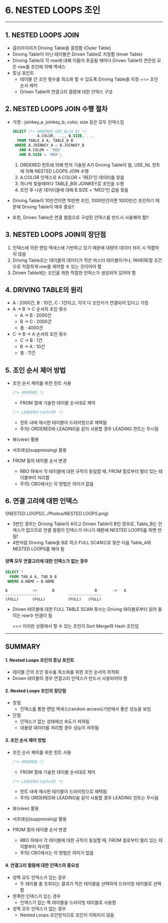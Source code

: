 # 6. NESTED LOOPS 조인

---

## 1. NESTED LOOPS JOIN

- 옵티마이저가 Driving Table을 결정함 (Outer Table)
- Driving Table이 아닌 테이블은 Driven Table로 지정함 (Inner Table)
- Driving Table의 각 row에 대해 이들이 추출될 때마다 Driven Table의 연관된 모든 row를 조인에 의해 액세스
- 튜닝 포인트
  - 테이블 간 조인 횟수를 최소화 할 수 있도록 Driving Table을 지정 ==> 조인 순서 제어
  - Driven Table의 연결고리 컬럼에 대한 인덱스 구성



## 2. NESTED LOOPS JOIN 수행 절차

- 가정 : joinkey_a, joinkey_b, color, size 등은 모두 인덱스임

  ```sql
  SELECT /*+ ORDERED USE_NL(A B) */
  			 A.COLOR, ..., B.SIZE, ...
  	FROM TABLE_A A, TABLE_B B
   WHERE A.JOINKEY_A = B.JOINKEY_B
     AND A.COLOR = 'RED'
     AND B.SIZE = 'MED';
  ```

  1. ORDERED 힌트에 의해 먼저 기술된 A가 Driving Table이 됨, USE_NL 힌트에 의해 NESTED LOOPS JOIN 수행
  2. A.COLOR 인덱스로 A.COLOR = 'RED'인 데이터를 찾음
  3. 하나씩 찾을때마다 TABLE_B와 JOINKEY로 조인을 수행 
  4. 조인 후 나온 데이터들에 대해 B.SIZE = 'MED'인 값을 찾음

- Driving Table이 10만건이면 10만번 조인, 1000만건이면 1000만건 조인하기 때문에 Driving Table이 매우 중요!!

- 또한, Driven Table은 연결 컬럼으로 구성된 인덱스를 반드시 사용해야 함!!



## 3. NESTED LOOPS JOIN의 장단점

1. 인덱스에 의한 랜덤 액세스에 기반하고 있기 때문에 대량의 데이터 처리 시 적합하지 않음
2. Driving Table로는 테이블의 데이터가 적은 마스터 테이블이거나, WHERE절 조건으로 적절하게 row를 제어할 수 있는 것이어야 함
3. Driven Table에는 조인을 위한 적절한 인덱스가 생성되어 있어야 함



## 4. DRIVING TABLE의 원리

- A : 2000건, B : 10건, C : 1건이고, 각각 다 조인키가 연결되어 있다고 가정
- A -> B -> C 순서의 조인 횟수
  - A -> B : 2000건
  - B -> C : 2000건
  - 총 : 4000건
- C -> B -> A 순서의 조인 횟수
  - C -> B : 1건
  - B -> A : 10건
  - 총 : 11건



## 5. 조인 순서 제어 방법

- 조인 순서 제어를 위한 힌트 사용

  ```sql
  /*+ ORDERED */
  ```

  - FROM 절에 기술한 테이블 순서대로 제어

  ```sql
  /*+ LEADING(table명) */
  ```

  - 힌트 내에 제시한 테이블이 드라이빙으로 채택됨
  - 주의) ORDERED와 LEADING을 같이 사용할 경우 LEADING 힌트는 무시됨

- 뷰(view) 활용

- 서프레싱(suppressing) 활용

- FROM 절의 테이블 순서 변경

  - RBO 하에서 각 테이블에 대한 규칙이 동일할 때, FROM 절로부터 멀리 있는 테이블부터 처리함
  - 주의) CBO에서는 이 방법은 의미가 없음



## 6. 연결 고리에 대한 인덱스

![NESTED LOOPS](../Photos/NESTED LOOPS.png)

- 3번인 경우는 Driving Table이 A이고 Driven Table이 B인 경우로, Table_B는 인덱스가 없으므로 연결 컬럼이 인덱스가 아니기 때문에 NESTED LOOPS를 하면 안됨!
- 4번처럼 Driving Table을 B로 하고 FULL SCAN으로 찾은 다음 Table_A와 NESTED LOOPS를 해야 됨



#### 양쪽 모두 연결고리에 대한 인덱스가 없는 경우

```sql
SELECT *
  FROM TAB_A A, TAB_B B
 WHERE A.NAME = B.NAME
```

```
A			->		 B					B		->	 A
---------------				---------------
(FULL)		(FULL)			(FULL)	 (FULL)
```

- Driven 테이블에 대한 FULL TABLE SCAN 횟수는 Driving 테이블로부터 읽어 들이는 row수 만큼이 됨

  ==> 이러한 상황에서 할 수 있는 조인이 Sort Merge와 Hash 조인임

---

## SUMMARY

#### 1. Nested Loops 조인의 튜닝 포인트

- 테이블 간의 조인 횟수를 최소화를 위한 조인 순서의 최적화
- Driven 테이블의 경우 연결고리 인덱스가 반드시 사용되어야 함



#### 2. Nested Loops 조인의 장단점

- 장점
  - 인덱스를 통한 랜덤 액세스(random access)기반에서 좋은 성능을 보임
- 단점
  - 인덱스가 없는 상태에선 속도가 저하됨
  - 대용량 데이터를 처리할 경우 성능이 저하됨



#### 3. 조인 순서 제어 방법

- 조인 순서 제어를 위한 힌트 사용

  ```sql
  /*+ ORDERED */
  ```

  - FROM 절에 기술한 테이블 순서대로 제어

  ```sql
  /*+ LEADING(table명) */
  ```

  - 힌트 내에 제시한 테이블이 드라이빙으로 채택됨
  - 주의) ORDERED와 LEADING을 같이 사용할 경우 LEADING 힌트는 무시됨

- 뷰(view) 활용

- 서프레싱(suppressing) 활용

- FROM 절의 테이블 순서 변경

  - RBO 하에서 각 테이블에 대한 규칙이 동일할 때, FROM 절로부터 멀리 있는 테이블부터 처리함
  - 주의) CBO에서는 이 방법은 의미가 없음



#### 4. 연결고리 컬럼에 대한 인덱스의 중요성

- 양쪽 모두 인덱스가 있는 경우
  - 두 테이블 중 조회되는 결과가 적은 테이블을 선택하여 드라이빙 테이블로 선택함
- 한쪽만 인덱스가 있는 경우
  - 인덱스가 없는 쪽 테이블을 드라이빙 테이블로 사용함
- 양쪽 모두 인덱스가 없는 경우
  - Nested Loops 조인방식으로 조인이 이뤄지지 않음





